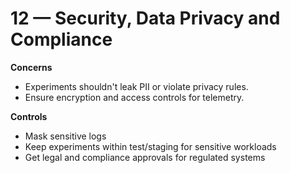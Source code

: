 # 12 — Security, Data Privacy and Compliance

**Concerns**
- Experiments shouldn't leak PII or violate privacy rules.
- Ensure encryption and access controls for telemetry.

**Controls**
- Mask sensitive logs
- Keep experiments within test/staging for sensitive workloads
- Get legal and compliance approvals for regulated systems
